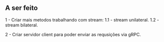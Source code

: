 ## A ser feito

1 - Criar mais metodos trabalhando com stream:
1.1 - stream unilateral.
1.2 - stream bilateral.


2 - Criar servidor client para poder enviar as requsições via gRPC.